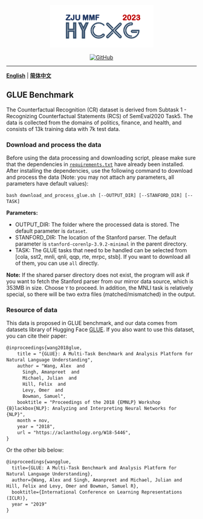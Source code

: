 <p align="center" >
    <a href="https://github.com/xlxwalex/HyCxG/data">
    <br>
    <img src="https://github.com/xlxwalex/HyCxG/blob/main/figures/sub-logo.png" width="275"/>
    <br>
    </a>
</p>
<p align="center">
    <a href="https://github.com/xlxwalex/HyCxG/blob/main/LICENSE">
        <img alt="GitHub" src="https://img.shields.io/github/license/xlxwalex/HyCxG.svg?color=blue&style=flat-square">
    </a>
</p>

---

[**English**](https://github.com/xlxwalex/HyCxG/tree/main/data/GLUE) | [**简体中文**](https://github.com/xlxwalex/HyCxG/tree/main/data/GLUE/README_ZH.md)

## GLUE Benchmark

The Counterfactual Recognition (CR) dataset is derived from Subtask 1 - Recognizing Counterfactual Statements (RCS) of SemEval2020 Task5. The data is collected from the domains of politics, finance, and health, and consists of 13k training data with 7k test data.

### Download and process the data
Before using the data processing and downloading script, please make sure that the dependencies in [`requirements.txt`](https://github.com/xlxwalex/HyCxG/blob/main/requirements.txt) have already been installed. After installing the dependencies, use the following command to download and process the data (Note: you may not attach any parameters, all parameters have default values):
```shell
bash download_and_process_glue.sh [--OUTPUT_DIR] [--STANFORD_DIR] [--TASK]
```
**Parameters:**
+ OUTPUT_DIR: The folder where the processed data is stored. The default parameter is `dataset`.
+ STANFORD_DIR: The location of the Stanford parser. The default parameter is `stanford-corenlp-3.9.2-minimal` in the parent directory.
+ TASK: The GLUE tasks that need to be handled can be selected from [cola, sst2, mnli, qnli, qqp, rte, mrpc, stsb]. If you want to download all of them, you can use `all` directly.

**Note:** If the shared parser directory does not exist, the program will ask if you want to fetch the Stanford parser from our mirror data source, which is 353MB in size. Choose `Y` to proceed. In addition, the MNLI task is relatively special, so there will be two extra files (matched/mismatched) in the output.

### Resource of data
This data is proposed in GLUE benchmark, and our data comes from datasets library of Hugging Face [GLUE](https://huggingface.co/datasets?sort=downloads&search=glue). If you also want to use this dataset, you can cite their paper:
```
@inproceedings{wang2018glue,
    title = "{GLUE}: A Multi-Task Benchmark and Analysis Platform for Natural Language Understanding",
    author = "Wang, Alex  and
      Singh, Amanpreet  and
      Michael, Julian  and
      Hill, Felix  and
      Levy, Omer  and
      Bowman, Samuel",
    booktitle = "Proceedings of the 2018 {EMNLP} Workshop {B}lackbox{NLP}: Analyzing and Interpreting Neural Networks for {NLP}",
    month = nov,
    year = "2018",
    url = "https://aclanthology.org/W18-5446",
}
```
Or the other bib below:
```
@inproceedings{wangglue,
  title={GLUE: A Multi-Task Benchmark and Analysis Platform for Natural Language Understanding},
  author={Wang, Alex and Singh, Amanpreet and Michael, Julian and Hill, Felix and Levy, Omer and Bowman, Samuel R},
  booktitle={International Conference on Learning Representations (ICLR)},
  year = "2019"
}
```